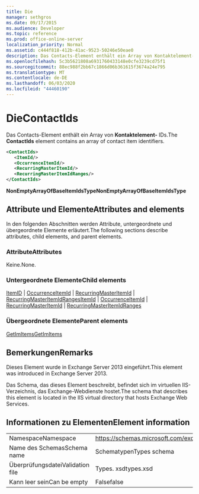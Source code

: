 ```yaml
---
title: Die
manager: sethgros
ms.date: 09/17/2015
ms.audience: Developer
ms.topic: reference
ms.prod: office-online-server
localization_priority: Normal
ms.assetid: c444f818-412b-41ac-9523-50246e50eae0
description: Das Contacts-Element enthält ein Array von Kontaktelement-IDs.
ms.openlocfilehash: 5c3b5621808a6931760433148e0cfe3239cd75f1
ms.sourcegitcommit: 88ec988f2bb67c1866d06b361615f3674a24e795
ms.translationtype: MT
ms.contentlocale: de-DE
ms.lasthandoff: 06/03/2020
ms.locfileid: "44460190"
---
```

# <a name="contactids"></a><span data-ttu-id="75982-103">Die</span><span class="sxs-lookup"><span data-stu-id="75982-103">ContactIds</span></span>

<span data-ttu-id="75982-104">Das Contacts-Element enthält ein Array von **Kontaktelement-** IDs.</span><span class="sxs-lookup"><span data-stu-id="75982-104">The **ContactIds** element contains an array of contact item identifiers.</span></span> 
  
```XML
<ContactIds>
   <ItemId/>
   <OccurrenceItemId/>
   <RecurringMasterItemId/>
   <RecurringMasterItemIdRanges/>
</ContactIds>
```

 <span data-ttu-id="75982-105">**NonEmptyArrayOfBaseItemIdsType**</span><span class="sxs-lookup"><span data-stu-id="75982-105">**NonEmptyArrayOfBaseItemIdsType**</span></span>
## <a name="attributes-and-elements"></a><span data-ttu-id="75982-106">Attribute und Elemente</span><span class="sxs-lookup"><span data-stu-id="75982-106">Attributes and elements</span></span>

<span data-ttu-id="75982-107">In den folgenden Abschnitten werden Attribute, untergeordnete und übergeordnete Elemente erläutert.</span><span class="sxs-lookup"><span data-stu-id="75982-107">The following sections describe attributes, child elements, and parent elements.</span></span>
  
### <a name="attributes"></a><span data-ttu-id="75982-108">Attribute</span><span class="sxs-lookup"><span data-stu-id="75982-108">Attributes</span></span>

<span data-ttu-id="75982-109">Keine.</span><span class="sxs-lookup"><span data-stu-id="75982-109">None.</span></span>
  
### <a name="child-elements"></a><span data-ttu-id="75982-110">Untergeordnete Elemente</span><span class="sxs-lookup"><span data-stu-id="75982-110">Child elements</span></span>

<span data-ttu-id="75982-111">[ItemID](itemid.md)  |  [OccurrenceItemId](occurrenceitemid.md)  |  [RecurringMasterItemId](recurringmasteritemid.md)  |  [RecurringMasterItemIdRanges](recurringmasteritemidranges.md)</span><span class="sxs-lookup"><span data-stu-id="75982-111">[ItemId](itemid.md) | [OccurrenceItemId](occurrenceitemid.md) | [RecurringMasterItemId](recurringmasteritemid.md) | [RecurringMasterItemIdRanges](recurringmasteritemidranges.md)</span></span>
  
### <a name="parent-elements"></a><span data-ttu-id="75982-112">Übergeordnete Elemente</span><span class="sxs-lookup"><span data-stu-id="75982-112">Parent elements</span></span>

[<span data-ttu-id="75982-113">GetImItems</span><span class="sxs-lookup"><span data-stu-id="75982-113">GetImItems</span></span>](getimitems.md)
  
## <a name="remarks"></a><span data-ttu-id="75982-114">Bemerkungen</span><span class="sxs-lookup"><span data-stu-id="75982-114">Remarks</span></span>

<span data-ttu-id="75982-115">Dieses Element wurde in Exchange Server 2013 eingeführt.</span><span class="sxs-lookup"><span data-stu-id="75982-115">This element was introduced in Exchange Server 2013.</span></span>
  
<span data-ttu-id="75982-116">Das Schema, das dieses Element beschreibt, befindet sich im virtuellen IIS-Verzeichnis, das Exchange-Webdienste hostet.</span><span class="sxs-lookup"><span data-stu-id="75982-116">The schema that describes this element is located in the IIS virtual directory that hosts Exchange Web Services.</span></span>
  
## <a name="element-information"></a><span data-ttu-id="75982-117">Informationen zu Elementen</span><span class="sxs-lookup"><span data-stu-id="75982-117">Element information</span></span>

|||
|:-----|:-----|
|<span data-ttu-id="75982-118">Namespace</span><span class="sxs-lookup"><span data-stu-id="75982-118">Namespace</span></span>  <br/> |https://schemas.microsoft.com/exchange/services/2006/types  <br/> |
|<span data-ttu-id="75982-119">Name des Schemas</span><span class="sxs-lookup"><span data-stu-id="75982-119">Schema name</span></span>  <br/> |<span data-ttu-id="75982-120">Schematypen</span><span class="sxs-lookup"><span data-stu-id="75982-120">Types schema</span></span>  <br/> |
|<span data-ttu-id="75982-121">Überprüfungsdatei</span><span class="sxs-lookup"><span data-stu-id="75982-121">Validation file</span></span>  <br/> |<span data-ttu-id="75982-122">Types. xsd</span><span class="sxs-lookup"><span data-stu-id="75982-122">types.xsd</span></span>  <br/> |
|<span data-ttu-id="75982-123">Kann leer sein</span><span class="sxs-lookup"><span data-stu-id="75982-123">Can be empty</span></span>  <br/> |<span data-ttu-id="75982-124">False</span><span class="sxs-lookup"><span data-stu-id="75982-124">false</span></span>  <br/> |
   


